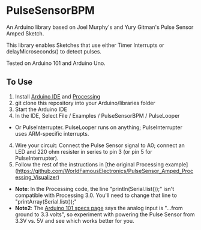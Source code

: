 # PulseSensorBPM
An Arduino library based on Joel Murphy's and Yury Gitman's Pulse Sensor Amped Sketch.

This library enables Sketches that use either Timer Interrupts or delayMicroseconds() to detect pulses.

Tested on Arduino 101 and Arduino Uno.

## To Use
1. Install [Arduino IDE](https://www.arduino.cc/en/Main/Software) and [Processing](https://processing.org/)
2. git clone this repository into your Arduino/libraries folder
2. Start the Arduino IDE
3. In the IDE, Select File / Examples / PulseSensorBPM / PulseLooper
  * Or PulseInterrupter.  PulseLooper runs on anything; PulseInterrupter uses ARM-specific interrupts.
4. Wire your circuit: Connect the Pulse Sensor signal to A0; connect an LED and 220 ohm resister in series to pin 3 (or pin 5 for PulseInterrupter).
5. Follow the rest of the instructions in [the original Processing example] (https://github.com/WorldFamousElectronics/PulseSensor_Amped_Processing_Visualizer)
  * **Note**: In the Processing code, the line "println(Serial.list());" isn't compatible with Processing 3.0.  You'll need to change that line to "printArray(Serial.list());"
  * **Note2**: The [Arduino 101 specs page](https://www.arduino.cc/en/Main/ArduinoBoard101) says the analog input is "...from ground to 3.3 volts", so experiment with powering the Pulse Sensor from 3.3V vs. 5V and see which works better for you.

